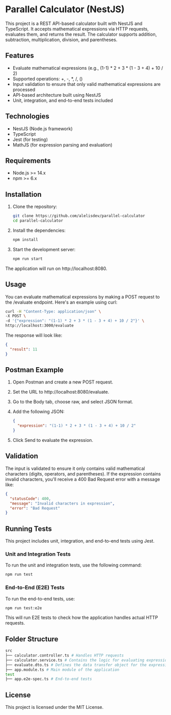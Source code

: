 # Parallel Calculator (NestJS)

This project is a REST API-based calculator built with NestJS and TypeScript. It accepts mathematical expressions via HTTP requests, evaluates them, and returns the result. The calculator supports addition, subtraction, multiplication, division, and parentheses.

## Features

- Evaluate mathematical expressions (e.g., (1-1) * 2 + 3 * (1 - 3 + 4) + 10 / 2)
- Supported operations: +, -, \*, /, ()
- Input validation to ensure that only valid mathematical expressions are processed
- API-based architecture built using NestJS
- Unit, integration, and end-to-end tests included

## Technologies

- NestJS (Node.js framework)
- TypeScript
- Jest (for testing)
- MathJS (for expression parsing and evaluation)

## Requirements

- Node.js >= 14.x
- npm >= 6.x

## Installation

1. Clone the repository:

   ```bash
   git clone https://github.com/alelisdev/parallel-calculator
   cd parallel-calculator
   ```

2. Install the dependencies:

   ```bash
   npm install
   ```

3. Start the development server:

   ```bash
   npm run start
   ```

The application will run on http://localhost:8080.

## Usage

You can evaluate mathematical expressions by making a POST request to the /evaluate endpoint. Here's an example using curl:

```bash
curl -H "Content-Type: application/json" \
-X POST \
-d '{"expression": "(1-1) * 2 + 3 * (1 - 3 + 4) + 10 / 2"}' \
http://localhost:3000/evaluate
```

The response will look like:

```json
{
  "result": 11
}
```

## Postman Example

1. Open Postman and create a new POST request.

2. Set the URL to http://localhost:8080/evaluate.

3. Go to the Body tab, choose raw, and select JSON format.

4. Add the following JSON:

   ```json
   {
     "expression": "(1-1) * 2 + 3 * (1 - 3 + 4) + 10 / 2"
   }
   ```

5. Click Send to evaluate the expression.

## Validation

The input is validated to ensure it only contains valid mathematical characters (digits, operators, and parentheses). If the expression contains invalid characters, you'll receive a 400 Bad Request error with a message like:

```json
{
  "statusCode": 400,
  "message": "Invalid characters in expression",
  "error": "Bad Request"
}
```

## Running Tests

This project includes unit, integration, and end-to-end tests using Jest.

### Unit and Integration Tests

To run the unit and integration tests, use the following command:

```bash
npm run test
```

### End-to-End (E2E) Tests

To run the end-to-end tests, use:

```bash
npm run test:e2e
```

This will run E2E tests to check how the application handles actual HTTP requests.

## Folder Structure

```bash
src
├── calculator.controller.ts # Handles HTTP requests
├── calculator.service.ts # Contains the logic for evaluating expressions
├── evaluate.dto.ts # Defines the data transfer object for the expression
├── app.module.ts # Main module of the application
test
├── app.e2e-spec.ts # End-to-end tests
```

## License

This project is licensed under the MIT License.
